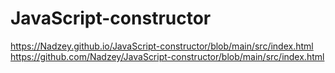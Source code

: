 ﻿# JavaScript-constructor

 https://Nadzey.github.io/JavaScript-constructor/blob/main/src/index.html
 https://github.com/Nadzey/JavaScript-constructor/blob/main/src/index.html
